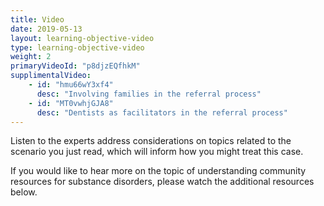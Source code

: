 ```yaml
---
title: Video 
date: 2019-05-13
layout: learning-objective-video
type: learning-objective-video
weight: 2
primaryVideoId: "p8djzEQfhkM"
supplimentalVideo:
    - id: "hmu66wY3xf4"
      desc: "Involving families in the referral process"
    - id: "MT0vwhjGJA8"
      desc: "Dentists as facilitators in the referral process"
---
```

Listen to the experts address considerations on topics related to the scenario you just read, which will inform how you might treat this case.

If you would like to hear more on the topic of understanding community resources for substance disorders, please watch the additional resources below.

